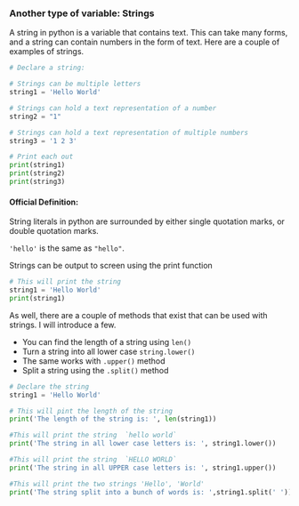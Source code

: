 ### Another type of variable: Strings
A string in python is a variable that contains text.  This can take many forms, and a string can contain numbers in the form of text.  Here are a couple of examples of strings.


```python
# Declare a string:

# Strings can be multiple letters
string1 = 'Hello World'

# Strings can hold a text representation of a number
string2 = "1"

# Strings can hold a text representation of multiple numbers
string3 = '1 2 3'

# Print each out
print(string1)
print(string2)
print(string3)
```

#### Official Definition:
String literals in python are surrounded by either single quotation marks, or double quotation marks.

``'hello'`` is the same as ``"hello"``.

Strings can be output to screen using the print function

```python
# This will print the string
string1 = 'Hello World'
print(string1)
```

As well, there are a couple of methods that exist that can be used with strings. I will introduce a few.

- You can find the length of a string using `len()`
- Turn a string into all lower case `string.lower()`
- The same works with `.upper()` method
- Split a string using the `.split()` method

```python
# Declare the string
string1 = 'Hello World'

# This will pint the length of the string
print('The length of the string is: ', len(string1))

#This will print the string  `hello world`
print('The string in all lower case letters is: ', string1.lower())

#This will print the string  `HELLO WORLD`
print('The string in all UPPER case letters is: ', string1.upper())

#This will print the two strings 'Hello', 'World'
print('The string split into a bunch of words is: ',string1.split(' '))
```
